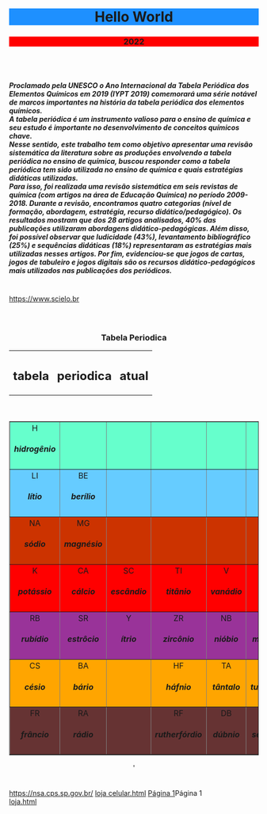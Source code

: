 <!DOCTYPE html>
<html> 
<head> 
<Title><H4></h4></title>
</head>
<body>
<h1 style="background-color:DodgerBlue;"><center>Hello World<center></h1>
<h3 style="background-color:red;"><center>  2022       <center></h3>
<br>
<br>
<h5>Proclamado pela UNESCO o Ano Internacional da Tabela Periódica dos Elementos Químicos em 2019 (IYPT 2019) comemorará uma série notável de marcos importantes na história da tabela periódica dos elementos químicos.<br> A tabela periódica é um instrumento valioso para o ensino de química e seu estudo é importante no desenvolvimento de conceitos químicos chave.<br> Nesse sentido, este trabalho tem como objetivo apresentar uma revisão sistemática da literatura sobre as produções envolvendo a tabela periódica no ensino de química, buscou responder como a tabela periódica tem sido utilizada no ensino de química e quais estratégias didáticas utilizadas.<br> Para isso, foi realizada uma revisão sistemática em seis revistas de química (com artigos na área de Educação Química) no período 2009-2018. Durante a revisão, encontramos quatro categorias (nível de formação, abordagem, estratégia, recurso didático/pedagógico). Os resultados mostram que dos 28 artigos analisados, 40% das publicações utilizaram abordagens didático-pedagógicas. Além disso, foi possível observar que ludicidade (43%), levantamento bibliográfico (25%) e sequências didáticas (18%) representaram as estratégias mais utilizadas nesses artigos. Por fim, evidenciou-se que jogos de cartas, jogos de tabuleiro e jogos digitais são os recursos didático-pedagógicos mais utilizados nas publicações dos periódicos.
</h5>
<br>
<a href="url">https://www.scielo.br</a>
<center>
<h3>
<br>
<table>
<p> Tabela Periodica </p>
    <tr align="center">
    <td><h2>tabela </h2></td>
    <td><h2>periodica</h2></td>
    <td><h2>atual</H2></td>
  </center></tr>
  </table>
<br>
<table width="250px" border="1">

  <tr align="center" bgcolor="66ffcc">
  <td>H<h5>hidrogênio<h5></td>
  <td></td>
  <td></td>
  <td></td>
  <td></td>
  <td></td>
  <td></td>
  <td></td>
  <td></td>
  <td></td>
  <td></td>
  <td></td>
  <td></td>
  <td></td>
  <td></td>
  <td></td>
  <td></td>
  <td>HE<h5>hélio</h5></td>
  </tr>
 <tr align="center"  bgcolor="66ccff">
  <td>LI<h5>lítio</h5></td>
  <td>BE<h5>berílio</h5></td>
  <td></td>
  <td></td>
  <td></td>
  <td></td>
  <td></td>
  <td></td>
  <td></td>
  <td></td>
  <td></td>
  <td></td>
  <td>B<h5>boro</h5></td>
  <td>C<h5>carbono</h5></td>
  <td>N<h5>nitrogênio</h5></td>
  <td>O<h5>oxigênio</h5></td>
  <td>F<h5>flúor</h5></td>
  <td>NE<h5>neônio</h5></td>
  </tr>
  <tr align="center" bgcolor="cc3300">
  <td>NA<h5>sódio</h5></td>
  <td>MG<h5>magnésio</h5></td>
  <td></td>
  <td></td>
  <td></td>
  <td></td>
  <td></td>
  <td></td>
  <td></td>
  <td></td>
  <td></td>
  <td></td>
  <td>AL<h5>alumínio</h5></td>
  <td>SI<h5>silício</h5></td>
  <td>P<h5>fósforo</h5></td>
  <td>S<h5>enxofre</h5></td>
  <td>CI<h5>cloro</h5></td>
  <td>AR<h5>argônio</h5></td>
  </tr>
  <tr align="center" bgcolor="ff0000">
  <td>K<h5>potássio</h5></td>
  <td>CA<h5>cálcio</h5></td>
  <td>SC<h5>escândio</h5></td>
  <td>TI<h5>titânio</h5></td>
  <td>V<h5>vanádio</h5></td>
  <td>CR<h5>crômio</h5></td>
  <td>MN<h5>manganês</h5></td>
  <td>FE<h5>ferro</h5></td>
  <td>CO<h5>cobalto</h5></td>
  <td>NI<h5>níquel</h5></td>
  <td>CU<h5>cobre</h5></td>
  <td>ZN<h5>zinco</h5></td>
  <td>GA<h5>gálio</h5></td>
  <td>GE<h5>germâno</h5></td>
  <td>AS<h5>arsênio</h5></td>
  <td>SE<h5>selênio</h5></td>
  <td>BR<h5>bromo</h5></td>
  <td>KR<h5>criptônio</h5></td>
  </tr>
  <tr align="center" bgcolor="993399">
  <td>RB<h5>rubídio</h5></td>
  <td>SR<h5>estrôcio</h5></td>
  <td>Y<h5>ítrio</h5></td>
  <td>ZR<h5>zircônio</h5></td>
  <td>NB<h5>nióbio</h5></td>
  <td>MO<h5>molibênio</h5></td>
  <td>TC<h5>tecnécio</h5></td>
  <td>RU<h5>rutênio</h5></td>
  <td>RH<h5>ródio</h5></td>
  <td>PD<h5>paládio</h5></td>
  <td>AG<h5>prata</h5></td>
  <td>CD<h5>cádmio</h5></td>
  <td>IN<h5>índio</h5></td>
  <td>SN<h5>estanho</h5></td>
  <td>SB<h5>antimônio</h5></td>
  <td>TE<h5>telúrio</h5></td>
  <td> I<h5>iodo</h5> </td>
  <td>XE<h5>xenôio</h5></td>
  </tr>
  <tr align="center" bgcolor="orange">
  <td>CS<h5>césio</h5></td>
  <td>BA<h5>bário</h5></td>
  <td></td>
  <td>HF<h5>háfnio</h5></td>
  <td>TA<h5>tântalo</h5></td>
  <td>W<h5>tungstênio</h5></td>
  <td>RE<h5>rênio</h5></td>
  <td>OS<h5>ósmio</h5></td>
  <td>IR<h5>iridio</h5></td>
  <td>PT<h5>platina</h5></td>
  <td>AU<h5>ouro</h5></td>
  <td>HG<h5>mercúrio</h5></td>
  <td>TI<h5>tálio</h5></td>
  <td>PB<h5>chumbo</h5></td>
  <td>BI<h5>bismuto</h5></td>
  <td>PO<h5>polônio</h5></td>
  <td>AT<h5>astato</h5></td>
  <td>RN<h5>radônio</h5></td>
  </tr>
  <tr align="center" bgcolor="663333">
  <td>FR<h5>frâncio</h5></td>
  <td>RA<h5>rádio</h5></td>
  <td></td>
  <td>RF<h5>rutherfórdio</h5></td>
  <td>DB<h5>dúbnio</h5></td>
  <td>SG<h5>seabórgio</h5></td>
  <td>BH<h5>bóhrio</h5></td>
  <td>HS<h5>hássio</h5></td>
  <td>MT<h5>meitnério</h5></td>
  <td>DS<h5>darmstádtio</h5></td>
  <td>RG<h5>roentgênio</h5></td>
  <td>CN<h5>copernicio</h5></td>
  <td>NH<h5>nihônio</h5></td>
  <td>FL<h5>fleróvio</h5></td>
  <td>MC<h5>moscóvio</h5></td>
  <td>LV<h5>livermório</h5></td>
  <td>TS<h5>tenessino</h5></td>
  <td>OG<h5>oganessônio</h5></td>
  </tr>
</table></h2>'
</center>
<BR>
<BR>
<a href="url">https://nsa.cps.sp.gov.br/</a>
<a href="mailto: rauandragon@gmail.com </a>
<ahref="url">loja celular.html</a>
<a href="loja celular.html">Página 1</a>Página 1
<br>
<a href="url">loja.html</a>
</body>
</html>
